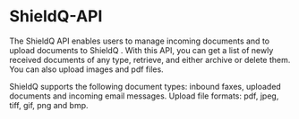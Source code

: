 # ShieldQ-API

The ShieldQ API enables users to manage incoming documents and to upload documents to ShieldQ . 
With this API, you can get a list of newly received documents of any type, retrieve, and either archive or delete them. You can also upload images and pdf files.

ShieldQ supports the following document types: inbound faxes, uploaded documents and incoming email messages.
Upload file formats: pdf, jpeg, tiff, gif, png and bmp.
